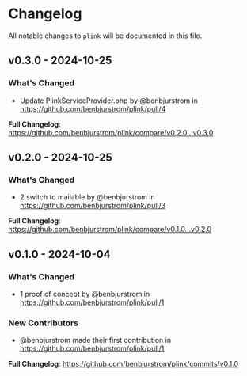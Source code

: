 # Changelog

All notable changes to `plink` will be documented in this file.

## v0.3.0 - 2024-10-25

### What's Changed

* Update PlinkServiceProvider.php by @benbjurstrom in https://github.com/benbjurstrom/plink/pull/4

**Full Changelog**: https://github.com/benbjurstrom/plink/compare/v0.2.0...v0.3.0

## v0.2.0 - 2024-10-25

### What's Changed

* 2 switch to mailable by @benbjurstrom in https://github.com/benbjurstrom/plink/pull/3

**Full Changelog**: https://github.com/benbjurstrom/plink/compare/v0.1.0...v0.2.0

## v0.1.0 - 2024-10-04

### What's Changed

* 1 proof of concept by @benbjurstrom in https://github.com/benbjurstrom/plink/pull/1

### New Contributors

* @benbjurstrom made their first contribution in https://github.com/benbjurstrom/plink/pull/1

**Full Changelog**: https://github.com/benbjurstrom/plink/commits/v0.1.0
